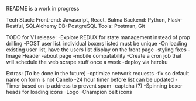 README is a work in progress

Tech Stack:
Front-end: Javascript, React, Bulma
Backend: Python, Flask-Restful, SQLAlchemy
DB: PostgreSQL
Tools: Postman, Git

TODO for V1 release:
-Explore REDUX for state management instead of prop drilling
-POST user list. individual boxers listed must be unique
-On loading existing user list, have the users list display on the front page
-styling fixes
-Image Header
-about page
-mobile compatability
-Create a cron job that will schedule the web scrape stuff once a week
-deploy via heroku


Extras: (To be done in the future)
-optimize network requests
-fix so default name on form is not Canelo
-24 hour timer before list can be updated
-Timer based on ip address to prevent spam
-captcha (?)
-Spinning boxer heads for loading icons
-Logo
-Champion belt icons

